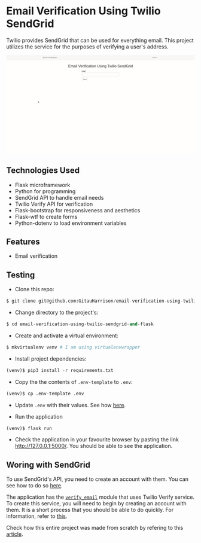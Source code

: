 # Email Verification Using Twilio SendGrid

Twilio provides SendGrid that can be used for everything email. This project utilizes the service for the purposes of verifying a user's address.

![Email Verification](app/static/images/email_verification_complete.gif)

## Technologies Used

- Flask microframework
- Python for programming
- SendGrid API to handle email needs
- Twilio Verify API for verification
- Flask-bootstrap for responsiveness and aesthetics
- Flask-wtf to create forms
- Python-dotenv to load environment variables

## Features

- Email verification

## Testing

- Clone this repo:
```python
$ git clone git@github.com:GitauHarrison/email-verification-using-twilio-sendgrid-and-flask.git
```

- Change directory to the project's:
```python
$ cd email-verification-using-twilio-sendgrid-and-flask
```

- Create and activate a virtual environment:
```python
$ mkvirtualenv venv # I am using virtualenvwrapper
```

- Install project dependencies:
```python
(venv)$ pip3 install -r requirements.txt
```

- Copy the the contents of `.env-template` to `.env`:
```python
(venv)$ cp .env-template .env
```

- Update `.env` with their values. See how [here](https://github.com/GitauHarrison/notes/blob/master/twilio_sendgrid/04_email_verification.md#working-with-sendgrid).

- Run the application
```python
(venv)$ flask run
```

- Check the application in your favourite browser by pasting the link http://127.0.0.1:5000/. You should be able to see the application.


## Woring with SendGrid

To use SendGrid's API, you need to create an account with them. You can see how to do so [here](https://github.com/GitauHarrison/notes/blob/master/twilio_sendgrid/01_create_acccount.md).

The application has the [`verify_email`](app/verify_email.py) module that uses Twilio Verify service. To create this service, you will need to begin by creating an account with them. It is a short process that you should be able to do quickly. For information, refer to [this](https://github.com/GitauHarrison/notes/blob/master/two_factor_authentication/twilio_verify_2fa.md).

Check how this entire project was made from scratch by refering to this [article](https://github.com/GitauHarrison/notes/blob/master/twilio_sendgrid/04_email_verification.md).
